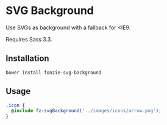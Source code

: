 # SVG Background

Use SVGs as background with a fallback for <IE9.

Requires Sass 3.3.

## Installation

```
bower install fonzie-svg-background
```

## Usage

```scss
.icon {
  @include fz-svgBackground('../images/icons/arrow.png');
}
```